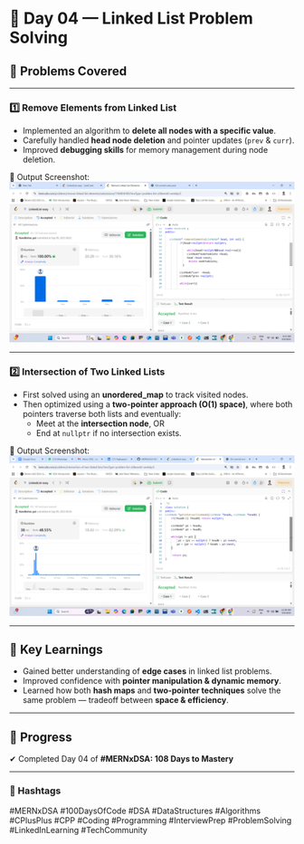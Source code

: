 # 🚀 Day 04 — Linked List Problem Solving

## 📌 Problems Covered

---

### 1️⃣ Remove Elements from Linked List

- Implemented an algorithm to **delete all nodes with a specific value**.
- Carefully handled **head node deletion** and pointer updates (`prev` & `curr`).
- Improved **debugging skills** for memory management during node deletion.

📸 Output Screenshot:  
![Remove Elements](<./outputPost/Screenshot%20(616).png>)

---

### 2️⃣ Intersection of Two Linked Lists

- First solved using an **unordered_map** to track visited nodes.
- Then optimized using a **two-pointer approach (O(1) space)**, where both pointers traverse both lists and eventually:
  - Meet at the **intersection node**, OR
  - End at `nullptr` if no intersection exists.

📸 Output Screenshot:  
![Intersection of Linked Lists](<./outputPost/Screenshot%20(615).png>)

---

## 🎯 Key Learnings

- Gained better understanding of **edge cases** in linked list problems.
- Improved confidence with **pointer manipulation & dynamic memory**.
- Learned how both **hash maps** and **two-pointer techniques** solve the same problem — tradeoff between **space & efficiency**.

---

## 📅 Progress

✔ Completed Day 04 of **#MERNxDSA: 108 Days to Mastery**

---

### 🔖 Hashtags

#MERNxDSA #100DaysOfCode #DSA #DataStructures #Algorithms #CPlusPlus #CPP #Coding #Programming #InterviewPrep #ProblemSolving #LinkedInLearning #TechCommunity
